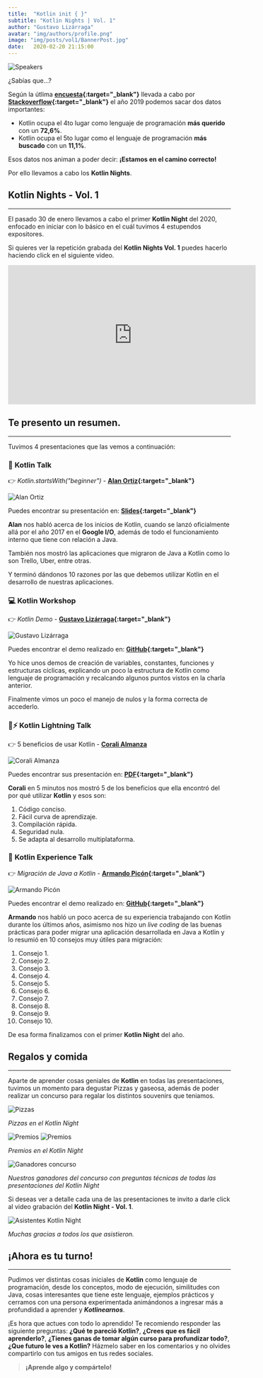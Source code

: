 ```yaml
---
title:  "Kotlin init { }"
subtitle: "Kotlin Nights | Vol. 1"
author: "Gustavo Lizárraga"
avatar: "img/authors/profile.png"
image: "img/posts/vol1/BannerPost.jpg"
date:   2020-02-20 21:15:00
---
```


<img src="img/posts/vol1/FotoSpeaker.jpg" alt="Speakers" class="responsive">

¿Sabías que...?

Según la útlima **[encuesta](https://insights.stackoverflow.com/survey/2019
){:target="_blank"}** llevada a cabo por **[Stackoverflow](https://stackoverflow.com/){:target="_blank"}** el año 2019 podemos sacar dos datos importantes: 

- Kotlin ocupa el 4to lugar como lenguaje de programación **más querido** con un **72,6%**.
- Kotlin ocupa el 5to lugar como el lenguaje de programación **más buscado** con un **11,1%**.

Esos datos nos animan a poder decir: **¡Estamos en el camino correcto!**

Por ello llevamos a cabo los **Kotlin Nights**.

## **Kotlin Nights - Vol. 1**
---
El pasado 30 de enero llevamos a cabo el primer **Kotlin Night** del 2020, enfocado en iniciar con lo básico en el cuál tuvimos 4 estupendos expositores.

Si quieres ver la repetición grabada del **Kotlin Nights Vol. 1** puedes hacerlo haciendo click en el siguiente video.

	
<div class="video-container">
<iframe width="560" height="315" src="https://www.youtube.com/embed/HYTBsTieMPk" frameborder="0" allow="accelerometer; autoplay; encrypted-media; gyroscope; picture-in-picture" allowfullscreen></iframe></div>

## **Te presento un resumen.**
---
Tuvimos 4 presentaciones que las vemos a continuación:

### 📢 **Kotlin Talk**

👉 *Kotlin.startsWith("beginner")* - **[Alan Ortiz](https://www.facebook.com/alandavi.ortizvargas){:target="_blank"}**

<img src="img/posts/vol1/FotoAlan.jpg" alt="Alan Ortiz" class="responsive">

Puedes encontrar su presentación en: **[Slides](https://slides.com/alanortiz/kotlin#/){:target="_blank"}**

**Alan** nos habló acerca de los inicios de Kotlin, cuando se lanzó oficialmente allá por el año 2017 en el **Google I/O**, además de todo el funcionamiento interno que tiene con relación a Java.

También nos mostró las aplicaciones que migraron de Java a Kotlin como lo son Trello, Uber, entre otras.

Y terminó dándonos 10 razones por las que debemos utilizar Kotlin en el desarrollo de nuestras aplicaciones.

### 💻 **Kotlin Workshop** 

👉 *Kotlin Demo* - **[Gustavo Lizárraga](https://lizarraga.dev){:target="_blank"}**

<img src="img/posts/vol1/FotoGustavo.jpg" alt="Gustavo Lizárraga" class="responsive">

Puedes encontrar el demo realizado en: **[GitHub](https://github.com/lizarragadev/KotlinNight-Vol_1-Demo){:target="_blank"}**

Yo hice unos demos de creación de variables, constantes, funciones y estructuras cíclicas, explicando un poco la estructura de Kotlin como lenguaje de programación y recalcando algunos puntos vistos en la charla anterior.

Finalmente vimos un poco el manejo de nulos y la forma correcta de accederlo.

### 📢⚡️ **Kotlin Lightning Talk**

👉 5 beneficios de usar Kotlin - **[Corali Almanza](https://corali.com)**

<img src="img/posts/vol1/FotoCorali.jpg" alt="Corali Almanza" class="responsive">

Puedes encontrar sus presentación en: **[PDF](https://drive.google.com/open?id=1iifuzH_hU1iGePwfyYBrq_ktNsaQ-Xft){:target="_blank"}**

**Corali** en 5 minutos nos mostró 5 de los beneficios que ella encontró del por qué utilizar **Kotlin** y esos son:
    
1. Código conciso.
2. Fácil curva de aprendizaje.
3. Compilación rápida. 
4. Seguridad nula.
5. Se adapta al desarrollo multiplataforma.

### 📢 **Kotlin Experience Talk** 

👉 *Migración de Java a Kotlin* - **[Armando Picón](https://medium.com/@devpicon){:target="_blank"}**

<img src="img/posts/vol1/FotoArmando.jpg" alt="Armando Picón" class="responsive">

Puedes encontrar el demo realizado en: **[GitHub](enlace){:target="_blank"}**

 **Armando** nos habló un poco acerca de su experiencia trabajando con Kotlin durante los últimos años, asimismo nos hizo un *live coding* de las buenas prácticas para poder migrar una aplicación desarrollada en Java a Kotlin y lo resumió en 10 consejos muy útiles para migración:

1. Consejo 1.
2. Consejo 2.
3. Consejo 3.
4. Consejo 4.
5. Consejo 5.
6. Consejo 6.
7. Consejo 7.
8. Consejo 8.
9. Consejo 9.
10. Consejo 10.

De esa forma finalizamos con el primer **Kotlin Night** del año.

## **Regalos y comida**
---
Aparte de aprender cosas geniales de **Kotlin** en todas las presentaciones, tuvimos un momento para degustar Pizzas y gaseosa, además de poder realizar un concurso para regalar los distintos souvenirs que teniamos.

<img src="img/posts/vol1/FotoPizzas.jpg" alt="Pizzas" class="responsive">

*Pizzas en el Kotlin Night*

<img src="img/posts/vol1/FotoPremios1.jpg" alt="Premios" class="responsive">
<img src="img/posts/vol1/FotoPremios2.jpg" alt="Premios" class="responsive">

*Premios en el Kotlin Night*

<img src="img/posts/vol1/FotoGanadores2.jpg" alt="Ganadores concurso" class="responsive">

*Nuestros ganadores del concurso con preguntas técnicas de todas las presentaciones del Kotlin Night*

Si deseas ver a detalle cada una de las presentaciones te invito a darle click al video grabación del **Kotlin Night - Vol. 1**.

<img src="img/posts/vol1/FotoAsistentes.jpg" alt="Asistentes Kotlin Night" class="responsive">

*Muchas gracias a todos los que asistieron.*

## **¡Ahora es tu turno!**
---
Pudimos ver distintas cosas iniciales de **Kotlin** como lenguaje de programación, desde los conceptos, modo de ejecución, similitudes con Java, cosas interesantes que tiene este lenguaje, ejemplos prácticos y cerramos con una persona experimentada animándonos a ingresar más a profundidad a aprender y ***Kotlinearnos***.

¡Es hora que actues con todo lo aprendido!
Te recomiendo responder las siguiente preguntas:
**¿Qué te pareció Kotlin?**, **¿Crees que es fácil aprenderlo?**, **¿Tienes ganas de tomar algún curso para profundizar todo?**, **¿Que futuro le ves a Kotlin?** Házmelo saber en los comentarios y no olvides compartirlo con tus amigos en tus redes sociales.

> **¡Aprende algo y compártelo!**

